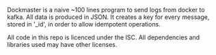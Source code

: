 Dockmaster is a naive ~100 lines program to send logs from docker to kafka.
All data is produced in JSON.
It creates a key for every message, stored in '_id', in order to allow idempotent operations.

All code in this repo is licenced under the ISC.
All dependencies and libraries used may have other licenses.
